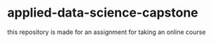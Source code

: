 # applied-data-science-capstone
this repository is made for an assignment for taking an online course
